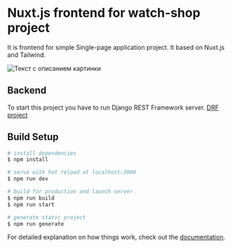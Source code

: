 # Nuxt.js frontend for watch-shop project
It is frontend for simple Single-page application project. It based on Nuxt.js and Tailwind.

<image src="static/site.png" alt="Текст с описанием картинки">

## Backend
To start this project you have to run Django REST Framework server. [DRF project](https://github.com/tema1998/DRF-watch-shop)

## Build Setup

```bash
# install dependencies
$ npm install

# serve with hot reload at localhost:3000
$ npm run dev

# build for production and launch server
$ npm run build
$ npm run start

# generate static project
$ npm run generate
```

For detailed explanation on how things work, check out the [documentation](https://nuxtjs.org).


